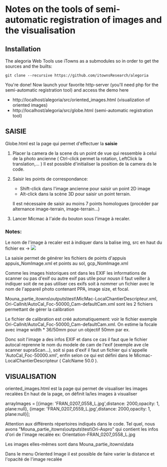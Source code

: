 # Notes on the tools of semi-automatic registration of images and the visualisation


## Installation

The alegoria Web Tools use iTowns as a submodules so in order to get the sources and the builts:

```
git clone --recursive https://github.com/itownsResearch/alegoria
```

You're done!
Now launch your favorite http-server (you'll need php for the semi-automatic registration tool) and access the demo here

- http://localhost/alegoria/src/oriented_images.html   (visualization of oriented images)
- http://localhost/alegoria/src/globe.html             (semi-automatic registration tool)



## SAISIE
Globe.html est la page qui permet d'effectuer la **saisie**

1) Placer la camera de la scene ds un point de vue qui ressemble à celui de la photo ancienne ( Ctrl-click permet la rotation, LeftClick la translation,... )
    Il est possible d'initialiser la position de la camera ds le code.

2) Saisir les points de correspondance: 
    - Shift-click dans l'image ancienne pour saisir un point 2D image
    - Alt-click dans la scène 3D pour saisir un point terrain.

    Il est nécessaire de saisir au moins 7 points homologues (procéder par alternance image-terrain, image-terrain...)

3) Lancer Micmac à l'aide du bouton sous l'image à recaler.


### Notes:
Le nom de l'image à recaler est à indiquer dans la balise img, src en haut du fichier
   ex ->  <img id="img" src="../../data/FRAN_0207_0558_L.jpg" onmousedown="getImgCoordOnClick(event)">

La saisie permet de générer les fichiers de points d'appuis appuis_NomImage.xml et points au sol, gcp_NomImage.xml


Comme les images historiques ont dans les EXIF les informations de scanner ou pas d'exif ou autre exif pas utile pour nousn il faut veiller à indiquer soit de ne pas utiliser ces exifs soit à nommer un fichier avec le nom de l'appareil photo contenant PPA, image size, et focal.

Mouna_partie_itowns\outputs\test\MicMac-LocalChantierDescripteur.xml, Ori-CalInit/AutoCal_Foc-50000_Cam-defaultCam.xml sont les 2 fichiers permettant de gérer la calibration

Le fichier de calibration est créé automatiquement: voir le fichier exemple Ori-CalInit/AutoCal_Foc-50000_Cam-defaultCam.xml. On estime la focale avec image width * 36/50mm pour un objectif 50mm par ex.

Donc soit l'image a des infos EXIF et dans ce cas il faut que le fichier autocal reprenne le nom du modele de cam de l'exif (exemple ave cle scanner supraScan...), soit si pas d'exif il faut un fichier qui s'appelle 'AutoCal_Foc-50000.xml', enfin selon ce qui est défini dans le Micmac-LocalChantierDescripteur ( CalcName 50.0 ).




## VISUALISATION
oriented_images.html est la page qui permet de visualiser les images recalées
En haut de la page, on définit la/les images à visualiser 

 arrayImages = [{image: 'FRAN_0207_0558_L.jpg',distance: 2000,opacity: 1, plane:null}, 
                {image: 'FRAN_0207_0559_L.jpg',distance: 2000,opacity: 1, plane:null}];
           

Attention aux différents répertoires indiqués dans le code. Tel quel, nous avons "Mouna_partie_itowns\outputs\test\Ori-Aspro" qui contient les infos d'ori de l'image recalée
ex: Orientation-FRAN_0207_0558_L.jpg

Les images elles-mêmes sont dans Mouna_partie_itowns\data


Dans le menu Oriented Image il est possible de faire varier la distance et l'opacité de l'image recalée

